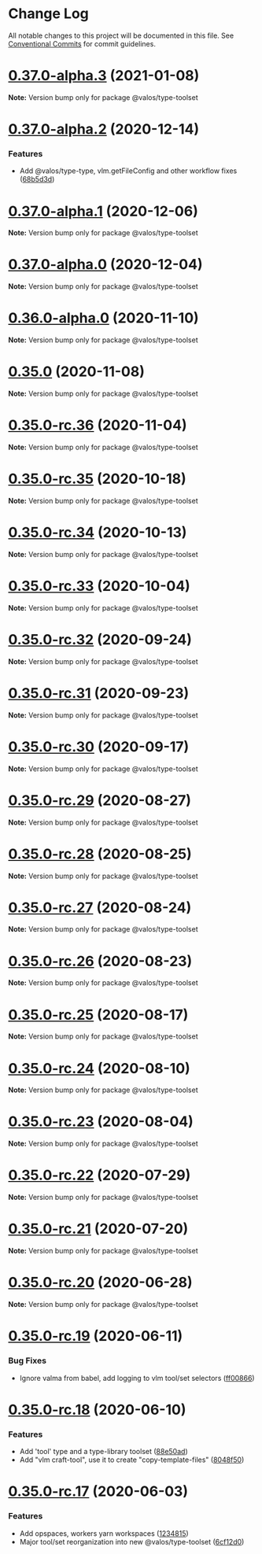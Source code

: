 # Change Log

All notable changes to this project will be documented in this file.
See [Conventional Commits](https://conventionalcommits.org) for commit guidelines.

# [0.37.0-alpha.3](https://github.com/valaatech/kernel/compare/v0.37.0-alpha.2...v0.37.0-alpha.3) (2021-01-08)

**Note:** Version bump only for package @valos/type-toolset





# [0.37.0-alpha.2](https://github.com/valaatech/kernel/compare/v0.37.0-alpha.1...v0.37.0-alpha.2) (2020-12-14)


### Features

* Add @valos/type-type, vlm.getFileConfig and other workflow fixes ([68b5d3d](https://github.com/valaatech/kernel/commit/68b5d3d10bd60973a2c9dbdb78db936d1c1fb748))





# [0.37.0-alpha.1](https://github.com/valaatech/kernel/compare/v0.37.0-alpha.0...v0.37.0-alpha.1) (2020-12-06)

**Note:** Version bump only for package @valos/type-toolset





# [0.37.0-alpha.0](https://github.com/valaatech/kernel/compare/v0.36.0-alpha.0...v0.37.0-alpha.0) (2020-12-04)

**Note:** Version bump only for package @valos/type-toolset





# [0.36.0-alpha.0](https://github.com/valaatech/kernel/compare/v0.35.0...v0.36.0-alpha.0) (2020-11-10)

**Note:** Version bump only for package @valos/type-toolset





# [0.35.0](https://github.com/valaatech/kernel/compare/v0.35.0-rc.36...v0.35.0) (2020-11-08)

**Note:** Version bump only for package @valos/type-toolset





# [0.35.0-rc.36](https://github.com/valaatech/kernel/compare/v0.35.0-rc.35...v0.35.0-rc.36) (2020-11-04)

**Note:** Version bump only for package @valos/type-toolset





# [0.35.0-rc.35](https://github.com/valaatech/kernel/compare/v0.35.0-rc.34...v0.35.0-rc.35) (2020-10-18)

**Note:** Version bump only for package @valos/type-toolset





# [0.35.0-rc.34](https://github.com/valaatech/kernel/compare/v0.35.0-rc.33...v0.35.0-rc.34) (2020-10-13)

**Note:** Version bump only for package @valos/type-toolset





# [0.35.0-rc.33](https://github.com/valaatech/kernel/compare/v0.35.0-rc.32...v0.35.0-rc.33) (2020-10-04)

**Note:** Version bump only for package @valos/type-toolset





# [0.35.0-rc.32](https://github.com/valaatech/kernel/compare/v0.35.0-rc.31...v0.35.0-rc.32) (2020-09-24)

**Note:** Version bump only for package @valos/type-toolset





# [0.35.0-rc.31](https://github.com/valaatech/kernel/compare/v0.35.0-rc.30...v0.35.0-rc.31) (2020-09-23)

**Note:** Version bump only for package @valos/type-toolset





# [0.35.0-rc.30](https://github.com/valaatech/kernel/compare/v0.35.0-rc.29...v0.35.0-rc.30) (2020-09-17)

**Note:** Version bump only for package @valos/type-toolset





# [0.35.0-rc.29](https://github.com/valaatech/kernel/compare/v0.35.0-rc.28...v0.35.0-rc.29) (2020-08-27)

**Note:** Version bump only for package @valos/type-toolset





# [0.35.0-rc.28](https://github.com/valaatech/kernel/compare/v0.35.0-rc.27...v0.35.0-rc.28) (2020-08-25)

**Note:** Version bump only for package @valos/type-toolset





# [0.35.0-rc.27](https://github.com/valaatech/kernel/compare/v0.35.0-rc.26...v0.35.0-rc.27) (2020-08-24)

**Note:** Version bump only for package @valos/type-toolset





# [0.35.0-rc.26](https://github.com/valaatech/kernel/compare/v0.35.0-rc.25...v0.35.0-rc.26) (2020-08-23)

**Note:** Version bump only for package @valos/type-toolset





# [0.35.0-rc.25](https://github.com/valaatech/kernel/compare/v0.35.0-rc.24...v0.35.0-rc.25) (2020-08-17)

**Note:** Version bump only for package @valos/type-toolset





# [0.35.0-rc.24](https://github.com/valaatech/kernel/compare/v0.35.0-rc.23...v0.35.0-rc.24) (2020-08-10)

**Note:** Version bump only for package @valos/type-toolset





# [0.35.0-rc.23](https://github.com/valaatech/kernel/compare/v0.35.0-rc.22...v0.35.0-rc.23) (2020-08-04)

**Note:** Version bump only for package @valos/type-toolset





# [0.35.0-rc.22](https://github.com/valaatech/kernel/compare/v0.35.0-rc.21...v0.35.0-rc.22) (2020-07-29)

**Note:** Version bump only for package @valos/type-toolset





# [0.35.0-rc.21](https://github.com/valaatech/kernel/compare/v0.35.0-rc.20...v0.35.0-rc.21) (2020-07-20)

**Note:** Version bump only for package @valos/type-toolset





# [0.35.0-rc.20](https://github.com/valaatech/kernel/compare/v0.35.0-rc.19...v0.35.0-rc.20) (2020-06-28)

**Note:** Version bump only for package @valos/type-toolset





# [0.35.0-rc.19](https://github.com/valaatech/kernel/compare/v0.35.0-rc.18...v0.35.0-rc.19) (2020-06-11)


### Bug Fixes

* Ignore valma from babel, add logging to vlm tool/set selectors ([ff00866](https://github.com/valaatech/kernel/commit/ff008666041ac322f10285d78ca607bf2ee14ebc))





# [0.35.0-rc.18](https://github.com/valaatech/kernel/compare/v0.35.0-rc.17...v0.35.0-rc.18) (2020-06-10)


### Features

* Add 'tool' type and a type-library toolset ([88e50ad](https://github.com/valaatech/kernel/commit/88e50ad2544f143506ddf1e7ebc6fcd0aad9e172))
* Add "vlm craft-tool", use it to create "copy-template-files" ([8048f50](https://github.com/valaatech/kernel/commit/8048f50ec7ebb8985abe46a186b8828cbe3985f8))





# [0.35.0-rc.17](https://github.com/valaatech/kernel/compare/v0.35.0-rc.16...v0.35.0-rc.17) (2020-06-03)


### Features

* Add opspaces, workers yarn workspaces ([1234815](https://github.com/valaatech/kernel/commit/1234815e5564c0abaedc85d81e1e37604075a3a6))
* Major tool/set reorganization into new @valos/type-toolset ([6cf12d0](https://github.com/valaatech/kernel/commit/6cf12d039ead5ac19dc818edce0832446f51b7c3))
